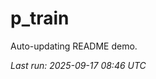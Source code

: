 # p_train

Auto-updating README demo.

<!--START_SECTION:status-->
_Last run: 2025-09-17 08:46 UTC_
<!--END_SECTION:status-->


























































































































































































































































































































































































































































































































































































